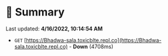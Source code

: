 # 📖 Summary
Last updated: **4/16/2022, 10:14:54 AM**

- `GET` [https://Bhadwa-sala.toxicblte.repl.co](https://Bhadwa-sala.toxicblte.repl.co) - **Down** (4708ms)
